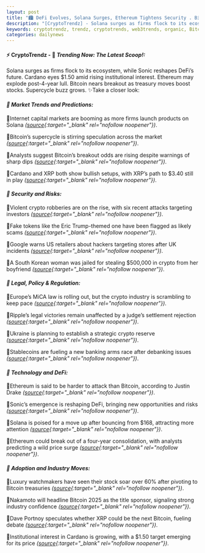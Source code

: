 ```yaml
---
layout: post
title: "🏙️ DeFi Evolves, Solana Surges, Ethereum Tightens Security . Bitcoin Follows"
description: "[CryptoTrendz] - Solana surges as firms flock to its ecosystem, while Sonic reshapes DeFi’s future. Cardano eyes $1.50 amid rising institutional interest. Ethereum may explode post-4-year lull. Bitcoin nears breakout as treasury moves boost stocks. Supercycle buzz grows."
keywords: cryptotrendz, trendz, cryptotrends, web3trends, organic, Bitcoin, crypto, XRP, Ethereum, UK, Analyst, banking, investors, stablecoins, token
categories: dailynews
---
```


#### ⚡ CryptoTrendz - 📌 *Trending Now: The Latest Scoop!:*

Solana surges as firms flock to its ecosystem, while Sonic reshapes DeFi’s future. Cardano eyes $1.50 amid rising institutional interest. Ethereum may explode post-4-year lull. Bitcoin nears breakout as treasury moves boost stocks. Supercycle buzz grows. ✨Take a closer look:


#### *🔖 Market Trends and Predictions:*  

🔹Internet capital markets are booming as more firms launch products on Solana *([source](https://s.avyag.com/lir7){:target="_blank" rel="nofollow noopener"})*.  

🔹Bitcoin’s supercycle is stirring speculation across the market *([source](https://s.avyag.com/2d2b){:target="_blank" rel="nofollow noopener"})*.  

🔹Analysts suggest Bitcoin’s breakout odds are rising despite warnings of sharp dips *([source](https://s.avyag.com/ikay){:target="_blank" rel="nofollow noopener"})*.  

🔹Cardano and XRP both show bullish setups, with XRP’s path to $3.40 still in play *([source](https://s.avyag.com/gw5b){:target="_blank" rel="nofollow noopener"})*.  

#### *🔖 Security and Risks:*  

🔹Violent crypto robberies are on the rise, with six recent attacks targeting investors *([source](https://s.avyag.com/qp20){:target="_blank" rel="nofollow noopener"})*.  

🔹Fake tokens like the Eric Trump-themed one have been flagged as likely scams *([source](https://s.avyag.com/uzmk){:target="_blank" rel="nofollow noopener"})*.  

🔹Google warns US retailers about hackers targeting stores after UK incidents *([source](https://s.avyag.com/m9oq){:target="_blank" rel="nofollow noopener"})*.  

🔹A South Korean woman was jailed for stealing $500,000 in crypto from her boyfriend *([source](https://s.avyag.com/saui){:target="_blank" rel="nofollow noopener"})*.  

#### *🔖 Legal, Policy & Regulation:*  

🔹Europe’s MiCA law is rolling out, but the crypto industry is scrambling to keep pace *([source](https://s.avyag.com/xd41){:target="_blank" rel="nofollow noopener"})*.  

🔹Ripple’s legal victories remain unaffected by a judge’s settlement rejection *([source](https://s.avyag.com/ozqx){:target="_blank" rel="nofollow noopener"})*.  

🔹Ukraine is planning to establish a strategic crypto reserve *([source](https://s.avyag.com/5oqj){:target="_blank" rel="nofollow noopener"})*.  

🔹Stablecoins are fueling a new banking arms race after debanking issues *([source](https://s.avyag.com/h4pw){:target="_blank" rel="nofollow noopener"})*.  

#### *🔖 Technology and DeFi:*  

🔹Ethereum is said to be harder to attack than Bitcoin, according to Justin Drake *([source](https://s.avyag.com/mikq){:target="_blank" rel="nofollow noopener"})*.  

🔹Sonic’s emergence is reshaping DeFi, bringing new opportunities and risks *([source](https://s.avyag.com/9j44){:target="_blank" rel="nofollow noopener"})*.  

🔹Solana is poised for a move up after bouncing from $168, attracting more attention *([source](https://s.avyag.com/jsdb){:target="_blank" rel="nofollow noopener"})*.  

🔹Ethereum could break out of a four-year consolidation, with analysts predicting a wild price surge *([source](https://s.avyag.com/8rvl){:target="_blank" rel="nofollow noopener"})*.  

#### *🔖 Adoption and Industry Moves:*  

🔹Luxury watchmakers have seen their stock soar over 60% after pivoting to Bitcoin treasuries *([source](https://s.avyag.com/yac1){:target="_blank" rel="nofollow noopener"})*.  

🔹Nakamoto will headline Bitcoin 2025 as the title sponsor, signaling strong industry confidence *([source](https://s.avyag.com/eohu){:target="_blank" rel="nofollow noopener"})*.  

🔹Dave Portnoy speculates whether XRP could be the next Bitcoin, fueling debate *([source](https://s.avyag.com/sekv){:target="_blank" rel="nofollow noopener"})*.  

🔹Institutional interest in Cardano is growing, with a $1.50 target emerging for its price *([source](https://s.avyag.com/kg25){:target="_blank" rel="nofollow noopener"})*.